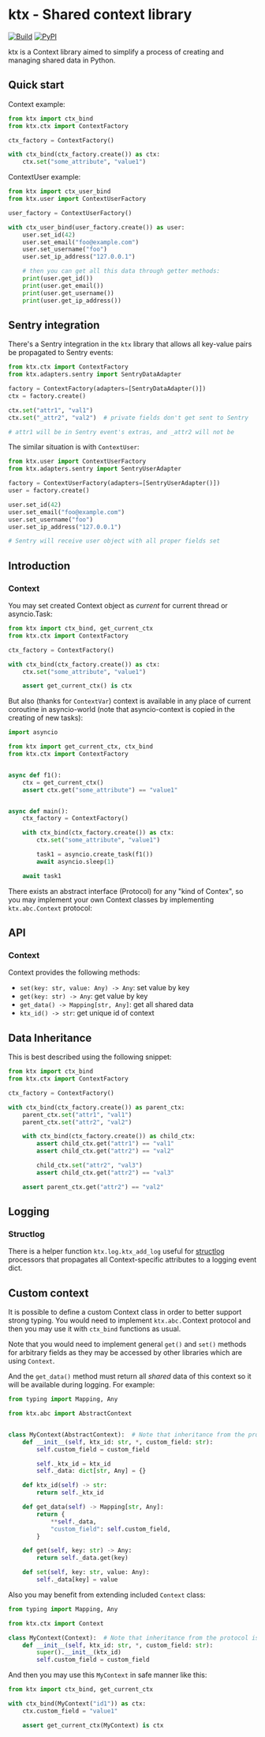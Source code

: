 # ktx - Shared context library

[![Build](https://github.com/ktsstudio/ktx/actions/workflows/actions.yaml/badge.svg?branch=main)](https://github.com/ktsstudio/ktx/actions)
[![PyPI](https://img.shields.io/pypi/v/ktx.svg)](https://pypi.python.org/pypi/ktx)

ktx is a Context library aimed to simplify a process of creating and managing shared data in Python.

## Quick start

Context example:

```python
from ktx import ctx_bind
from ktx.ctx import ContextFactory

ctx_factory = ContextFactory()

with ctx_bind(ctx_factory.create()) as ctx:
    ctx.set("some_attribute", "value1")
```

ContextUser example:

```python
from ktx import ctx_user_bind
from ktx.user import ContextUserFactory

user_factory = ContextUserFactory()

with ctx_user_bind(user_factory.create()) as user:
    user.set_id(42)
    user.set_email("foo@example.com")
    user.set_username("foo")
    user.set_ip_address("127.0.0.1")

    # then you can get all this data through getter methods:
    print(user.get_id())
    print(user.get_email())
    print(user.get_username())
    print(user.get_ip_address())
```

## Sentry integration

There's a Sentry integration in the `ktx` library that allows all key-value pairs be propagated to Sentry events:
```python
from ktx.ctx import ContextFactory
from ktx.adapters.sentry import SentryDataAdapter

factory = ContextFactory(adapters=[SentryDataAdapter()])
ctx = factory.create()

ctx.set("attr1", "val1")
ctx.set("_attr2", "val2")  # private fields don't get sent to Sentry

# attr1 will be in Sentry event's extras, and _attr2 will not be
```

The similar situation is with `ContextUser`:

```python
from ktx.user import ContextUserFactory
from ktx.adapters.sentry import SentryUserAdapter

factory = ContextUserFactory(adapters=[SentryUserAdapter()])
user = factory.create()

user.set_id(42)
user.set_email("foo@example.com")
user.set_username("foo")
user.set_ip_address("127.0.0.1")

# Sentry will receive user object with all proper fields set
```

## Introduction

### Context

You may set created Context object as *current* for current thread or asyncio.Task:

```python
from ktx import ctx_bind, get_current_ctx
from ktx.ctx import ContextFactory

ctx_factory = ContextFactory()

with ctx_bind(ctx_factory.create()) as ctx:
    ctx.set("some_attribute", "value1")

    assert get_current_ctx() is ctx
```

But also (thanks for `ContextVar`) context is available in any place of current coroutine in asyncio-world (note that asyncio-context is copied in the creating of new tasks):

````python
import asyncio

from ktx import get_current_ctx, ctx_bind
from ktx.ctx import ContextFactory


async def f1():
    ctx = get_current_ctx()
    assert ctx.get("some_attribute") == "value1"


async def main():
    ctx_factory = ContextFactory()

    with ctx_bind(ctx_factory.create()) as ctx:
        ctx.set("some_attribute", "value1")

        task1 = asyncio.create_task(f1())
        await asyncio.sleep(1)

    await task1
````

There exists an abstract interface (Protocol) for any "kind of Contex", so you may implement your own Context classes by implementing `ktx.abc.Context` protocol:


## API

### Context

Context provides the following methods:

- `set(key: str, value: Any) -> Any`: set value by key
- `get(key: str) -> Any`: get value by key
- `get_data() -> Mapping[str, Any]`: get all shared data
- `ktx_id() -> str`: get unique id of context

## Data Inheritance

This is best described using the following snippet:

```python
from ktx import ctx_bind
from ktx.ctx import ContextFactory

ctx_factory = ContextFactory()

with ctx_bind(ctx_factory.create()) as parent_ctx:
    parent_ctx.set("attr1", "val1")
    parent_ctx.set("attr2", "val2")

    with ctx_bind(ctx_factory.create()) as child_ctx:
        assert child_ctx.get("attr1") == "val1"
        assert child_ctx.get("attr2") == "val2"

        child_ctx.set("attr2", "val3")
        assert child_ctx.get("attr2") == "val3"

    assert parent_ctx.get("attr2") == "val2"
```


## Logging

### Structlog
There is a helper function `ktx.log.ktx_add_log` useful for [structlog](https://structlog.org/) processors that propagates all Context-specific attributes to a logging event dict.

## Custom context

It is possible to define a custom Context class in order to better support strong typing. You would need to implement `ktx.abc.`Context protocol and then you may use it with `ctx_bind` functions as usual.

Note that you would need to implement general `get()` and `set()` methods for arbitrary fields as they may be accessed by other libraries which are using `Context`.

And the `get_data()` method must return all *shared* data of this context so it will be available during logging. For example:

```python
from typing import Mapping, Any

from ktx.abc import AbstractContext


class MyContext(AbstractContext):  # Note that inheritance from the protocol is not required.
    def __init__(self, ktx_id: str, *, custom_field: str):
        self.custom_field = custom_field

        self._ktx_id = ktx_id
        self._data: dict[str, Any] = {}

    def ktx_id(self) -> str:
        return self._ktx_id

    def get_data(self) -> Mapping[str, Any]:
        return {
            **self._data,
            "custom_field": self.custom_field,
        }

    def get(self, key: str) -> Any:
        return self._data.get(key)

    def set(self, key: str, value: Any):
        self._data[key] = value
```

Also you may benefit from extending included `Context` class:
```python
from typing import Mapping, Any

from ktx.ctx import Context

class MyContext(Context):  # Note that inheritance from the protocol is not required.
    def __init__(self, ktx_id: str, *, custom_field: str):
        super().__init__(ktx_id)
        self.custom_field = custom_field
```


And then you may use this `MyContext` in safe manner like this:

```python
from ktx import ctx_bind, get_current_ctx

with ctx_bind(MyContext("id1")) as ctx:
    ctx.custom_field = "value1"

    assert get_current_ctx(MyContext) is ctx
```

